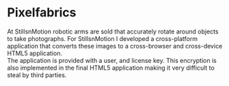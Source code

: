 <!--
  slug: pixelfabrics
  type: fortpolio
  excerpt: <p>A crossplatform Air application that turns image sequences into an HTML5 3D viewer that works crossdevice, crossplatform and crossbrowser.</p>
  categories: 
  tags: HTML, JavaScript, ActionScript, Air, Flash, UX, concept
  clients: StillsnMotion
  collaboration: 
  prizes: 
  thumbnail: pixelfabrics3.jpg
  image: pixelfabrics3.jpg
  images: pixelfabrics1.jpg, pixelfabrics2.jpg, pixelfabrics3.jpg
  inCv: false
  inPortfolio: true
  dateFrom: 2011-02-01
  dateTo: 2011-05-01
-->

# Pixelfabrics

<p>At StillsnMotion robotic arms are sold that accurately rotate around objects to take photographs. For StillsnMotion I developed a cross-platform application that converts these images to a cross-browser and cross-device HTML5 application.<br />
The application is provided with a user, and license key. This encryption is also implemented in the final HTML5 application making it very difficult to steal by third parties.</p>

